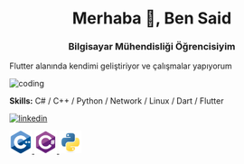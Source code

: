 <h1 align="center">Merhaba 👋, Ben Said</h1>
<h3 align="center">Bilgisayar Mühendisliği Öğrencisiyim</h3>
<p align="left"> Flutter alanında kendimi geliştiriyor ve çalışmalar yapıyorum </p>

![coding](https://user-images.githubusercontent.com/113348653/223665692-1c3f7e91-3c32-48e8-9760-afa53a5d2d7e.gif)

**Skills:** C# / C++ / Python / Network / Linux / Dart / Flutter



[![linkedin](https://img.shields.io/badge/Linkedin-000000?style=for-the-badge&logo=Linkedin&logoColor=white)](https://www.linkedin.com/in/saidtunc/)

<p align="left"> <a href="https://www.w3schools.com/cpp/" target="_blank" rel="noreferrer"> <img src="https://raw.githubusercontent.com/devicons/devicon/master/icons/cplusplus/cplusplus-original.svg" alt="cplusplus" width="40" height="40"/> </a> <a href="https://www.w3schools.com/cs/" target="_blank" rel="noreferrer"> <img src="https://raw.githubusercontent.com/devicons/devicon/master/icons/csharp/csharp-original.svg" alt="csharp" width="40" height="40"/> </a> <a href="https://www.python.org" target="_blank" rel="noreferrer"> <img src="https://raw.githubusercontent.com/devicons/devicon/master/icons/python/python-original.svg" alt="python" width="40" height="40"/> </a> </p>
